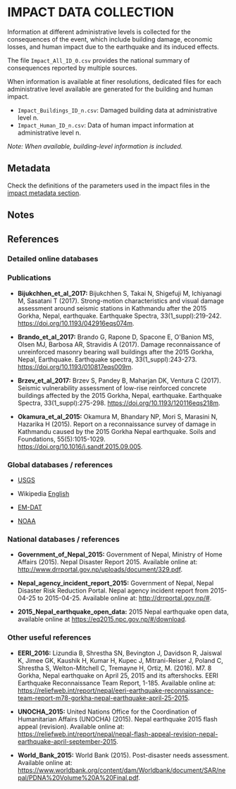 # IMPACT DATA COLLECTION

Information at different administrative levels is collected for the consequences of the event, 
which include building damage, economic losses, and human impact due to the earthquake and its induced effects.

The file `Impact_All_ID_0.csv` provides the national summary of consequences reported by multiple sources.

When information is available at finer resolutions, dedicated files for each administrative level
available are generated for the building and human impact.

- `Impact_Buildings_ID_n.csv`: Damaged building data at administrative level n.
- `Impact_Human_ID_n.csv`: Data of human impact information at administrative level n.

_Note: When available, building-level information is included._


## Metadata

Check the definitions of the parameters used in the impact files in the [impact metadata section](https://gitlab.openquake.org/risk/ecd/-/blob/main/metadata.md#impact-data).


## Notes


## References


### Detailed online databases


### Publications

- **Bijukchhen_et_al_2017:** Bijukchhen S, Takai N, Shigefuji M, Ichiyanagi M, Sasatani T (2017). Strong-motion characteristics and visual damage assessment around seismic stations in Kathmandu after the 2015 Gorkha, Nepal, earthquake. Earthquake Spectra, 33(1_suppl):219-242. https://doi.org/10.1193/042916eqs074m.

- **Brando_et_al_2017:** Brando G, Rapone D, Spacone E, O'Banion MS, Olsen MJ, Barbosa AR, Stravidis A (2017). Damage reconnaissance of unreinforced masonry bearing wall buildings after the 2015 Gorkha, Nepal, Earthquake. Earthquake spectra, 33(1_suppl):243-273. https://doi.org/10.1193/010817eqs009m.

- **Brzev_et_al_2017:** Brzev S, Pandey B, Maharjan DK, Ventura C (2017). Seismic vulnerability assessment of low-rise reinforced concrete buildings affected by the 2015 Gorkha, Nepal, earthquake. Earthquake Spectra, 33(1_suppl):275-298. https://doi.org/10.1193/120116eqs218m.

- **Okamura_et_al_2015:** Okamura M, Bhandary NP, Mori S, Marasini N, Hazarika H (2015). Report on a reconnaissance survey of damage in Kathmandu caused by the 2015 Gorkha Nepal earthquake. Soils and Foundations, 55(5):1015-1029. https://doi.org/10.1016/j.sandf.2015.09.005.


### Global databases / references

- [USGS](https://earthquake.usgs.gov/earthquakes/eventpage/us20002926/executive) 

- Wikipedia [English](https://en.wikipedia.org/wiki/April_2015_Nepal_earthquake)

- [EM-DAT](https://public.emdat.be)

- [NOAA](https://www.ngdc.noaa.gov/hazel/view/hazards/earthquake/event-more-info/10134)


### National databases / references

- **Government_of_Nepal_2015:** Government of Nepal, Ministry of Home Affairs (2015). Nepal Disaster Report 2015. Available online at: http://www.drrportal.gov.np/uploads/document/329.pdf.

- **Nepal_agency_incident_report_2015:** Government of Nepal, Nepal Disaster Risk Reduction Portal. Nepal agency incident report from 2015-04-25 to 2015-04-25. Available online at: http://drrportal.gov.np/#.

- **2015_Nepal_earthquake_open_data:** 2015 Nepal earthquake open data, available online at https://eq2015.npc.gov.np/#/download.


### Other useful references

- **EERI_2016:** Lizundia B, Shrestha SN, Bevington J, Davidson R, Jaiswal K, Jimee GK, Kaushik H, Kumar H, Kupec J, Mitrani-Reiser J, Poland C, Shrestha S, Welton-Mitchell C, Tremayne H, Ortiz, M. (2016). M7. 8 Gorkha, Nepal earthquake on April 25, 2015 and its aftershocks. EERI Earthquake Reconnaissance Team Report, 1-185. Available online at: https://reliefweb.int/report/nepal/eeri-earthquake-reconnaissance-team-report-m78-gorkha-nepal-earthquake-april-25-2015.

- **UNOCHA_2015:** United Nations Office for the Coordination of Humanitarian Affairs (UNOCHA) (2015). Nepal earthquake 2015 flash appeal (revision). Available online at: https://reliefweb.int/report/nepal/nepal-flash-appeal-revision-nepal-earthquake-april-september-2015.

- **World_Bank_2015:** World Bank (2015). Post-disaster needs assessment. Available online at: https://www.worldbank.org/content/dam/Worldbank/document/SAR/nepal/PDNA%20Volume%20A%20Final.pdf.
